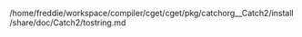 /home/freddie/workspace/compiler/cget/cget/pkg/catchorg__Catch2/install/share/doc/Catch2/tostring.md